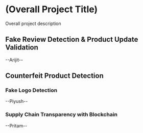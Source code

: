 # (Overall Project Title)  
Overall project description  

## Fake Review Detection & Product Update Validation  
--Arijit--  

## Counterfeit Product Detection  
### Fake Logo Detection
--Piyush--

### Supply Chain Transparency with Blockchain  
--Pritam--
